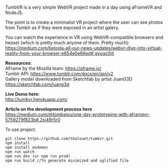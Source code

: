 TumbVR is a very simple WebVR project made in a day using aFrameVR and NodeJS.

The point is to create a minimalist VR project where the user can see photos from Tumblr as if they were exposed in an artist galery.

You can watch the experience in VR using WebVR-compatible browsers and heaset (which is pretty much anyone of them. Pretty much):
https://medium.com/beloola-all-our-news-updates/webvr-dive-into-virtual-reality-from-your-browser-e654e0e66ed#.gyoqc0ijt

**Ressources**:  
AFrame by the Mozilla team: https://aframe.io/  
Tumblr API: https://www.tumblr.com/docs/en/api/v2  
Gallery model downloaded from Sketchfab by artist JuanG3D https://sketchfab.com/juang3d

**Live Demo here**:  
http://tumbvr.herokuapp.com/

**Article on the development process here**
https://medium.com/@tombalou/one-day-prototyping-with-aframevr-5759279f823b#.2si49r5r0

To use project:
```
git clone https://github.com/tbalouet/tumbvr.git  
npm install  
npm install nodemon  
npm run watch  
npm run dev (or npm run prod)  
npm run build //To generate minimized and uglified file
```
